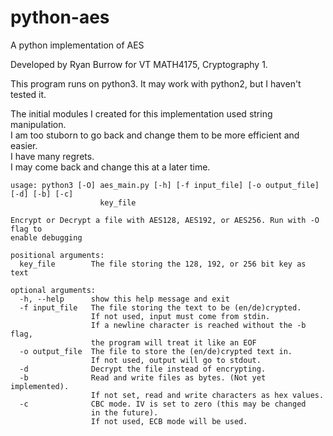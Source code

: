 # python-aes
A python implementation of AES

Developed by Ryan Burrow for VT MATH4175, Cryptography 1.

This program runs on python3. It may work with python2, but I haven't tested it.

The initial modules I created for this implementation used string manipulation.  
I am too stuborn to go back and change them to be more efficient and easier.  
I have many regrets.  
I may come back and change this at a later time.  

```
usage: python3 [-O] aes_main.py [-h] [-f input_file] [-o output_file] [-d] [-b] [-c]
                    key_file

Encrypt or Decrypt a file with AES128, AES192, or AES256. Run with -O flag to
enable debugging

positional arguments:
  key_file        The file storing the 128, 192, or 256 bit key as text

optional arguments:
  -h, --help      show this help message and exit
  -f input_file   The file storing the text to be (en/de)crypted.
                  If not used, input must come from stdin.
                  If a newline character is reached without the -b flag,
                  the program will treat it like an EOF
  -o output_file  The file to store the (en/de)crypted text in.
                  If not used, output will go to stdout.
  -d              Decrypt the file instead of encrypting.
  -b              Read and write files as bytes. (Not yet implemented).
                  If not set, read and write characters as hex values.
  -c              CBC mode. IV is set to zero (this may be changed
                  in the future).
                  If not used, ECB mode will be used.
```